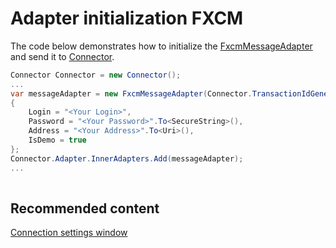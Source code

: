 # Adapter initialization FXCM

The code below demonstrates how to initialize the [FxcmMessageAdapter](xref:StockSharp.Fxcm.FxcmMessageAdapter) and send it to [Connector](xref:StockSharp.Algo.Connector).

```cs
Connector Connector = new Connector();				
...				
var messageAdapter = new FxcmMessageAdapter(Connector.TransactionIdGenerator)
{
    Login = "<Your Login>",
    Password = "<Your Password>".To<SecureString>(),
    Address = "<Your Address>".To<Uri>(),
    IsDemo = true
};
Connector.Adapter.InnerAdapters.Add(messageAdapter);
...	
							
```

## Recommended content

[Connection settings window](API_UI_ConnectorWindow.md)
